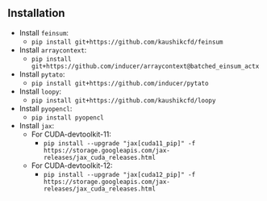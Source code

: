 ## Installation

- Install `feinsum`:
  - `pip install git+https://github.com/kaushikcfd/feinsum`
- Install `arraycontext`:
  - `pip install git+https://github.com/inducer/arraycontext@batched_einsum_actx`
- Install `pytato`:
  - `pip install git+https://github.com/inducer/pytato`
- Install `loopy`:
  - `pip install git+https://github.com/kaushikcfd/loopy`
- Install `pyopencl`:
  - `pip install pyopencl`
- Install `jax`:
  - For CUDA-devtoolkit-11:
    - `pip install --upgrade "jax[cuda11_pip]" -f https://storage.googleapis.com/jax-releases/jax_cuda_releases.html`
  - For CUDA-devtoolkit-12:
    - `pip install --upgrade "jax[cuda12_pip]" -f https://storage.googleapis.com/jax-releases/jax_cuda_releases.html`
